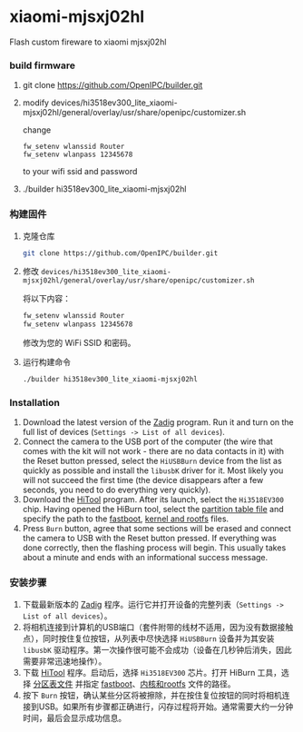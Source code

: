 # xiaomi-mjsxj02hl
Flash custom fireware to xiaomi mjsxj02hl

### build firmware
1. git clone https://github.com/OpenIPC/builder.git
2. modify devices/hi3518ev300_lite_xiaomi-mjsxj02hl/general/overlay/usr/share/openipc/customizer.sh
   
   change
   
       fw_setenv wlanssid Router
       fw_setenv wlanpass 12345678
   
   to your wifi ssid and password
3. ./builder hi3518ev300_lite_xiaomi-mjsxj02hl


### 构建固件

1. 克隆仓库
    ```bash
    git clone https://github.com/OpenIPC/builder.git
    ```

2. 修改 `devices/hi3518ev300_lite_xiaomi-mjsxj02hl/general/overlay/usr/share/openipc/customizer.sh`

    将以下内容：
    ```bash
    fw_setenv wlanssid Router
    fw_setenv wlanpass 12345678
    ```
    修改为您的 WiFi SSID 和密码。

3. 运行构建命令
    ```bash
    ./builder hi3518ev300_lite_xiaomi-mjsxj02hl
    ```

### Installation

1. Download the latest version of the [Zadig](https://zadig.akeo.ie) program. Run it and turn on the full list of devices (`Settings -> List of all devices`).
2. Connect the camera to the USB port of the computer (the wire that comes with the kit will not work - there are no data contacts in it) with the Reset button pressed, select the `HiUSBBurn` device from the list as quickly as possible and install the `libusbK` driver for it. Most likely you will not succeed the first time (the device disappears after a few seconds, you need to do everything very quickly).
3. Download the [HiTool](http://www.hihope.org/en/download/download.aspx?mtt=36) program. After its launch, select the `Hi3518EV300` chip. Having opened the HiBurn tool, select the [partition table file](https://raw.githubusercontent.com/OpenIPC/device-mjsxj02hl/master/usb-burn.xml) and specify the path to the [fastboot](https://github.com/OpenIPC/firmware/releases/download/latest/u-boot-hi3518ev300-universal.bin), [kernel and rootfs](https://github.com/OpenIPC/firmware/releases/download/latest/openipc.hi3518ev300-nor-lite.tgz) files.
4. Press `Burn` button, agree that some sections will be erased and connect the camera to USB with the Reset button pressed. If everything was done correctly, then the flashing process will begin. This usually takes about a minute and ends with an informational success message.

### 安装步骤

1. 下载最新版本的 [Zadig](https://zadig.akeo.ie) 程序。运行它并打开设备的完整列表（`Settings -> List of all devices`）。
2. 将相机连接到计算机的USB端口（套件附带的线材不适用，因为没有数据接触点），同时按住复位按钮，从列表中尽快选择 `HiUSBBurn` 设备并为其安装 `libusbK` 驱动程序。第一次操作很可能不会成功（设备在几秒钟后消失，因此需要非常迅速地操作）。
3. 下载 [HiTool](http://www.hihope.org/en/download/download.aspx?mtt=36) 程序。启动后，选择 `Hi3518EV300` 芯片。打开 HiBurn 工具，选择 [分区表文件](https://raw.githubusercontent.com/OpenIPC/device-mjsxj02hl/master/usb-burn.xml) 并指定 [fastboot](https://github.com/OpenIPC/firmware/releases/download/latest/u-boot-hi3518ev300-universal.bin)、[内核和rootfs](https://github.com/OpenIPC/firmware/releases/download/latest/openipc.hi3518ev300-nor-lite.tgz) 文件的路径。
4. 按下 `Burn` 按钮，确认某些分区将被擦除，并在按住复位按钮的同时将相机连接到USB。如果所有步骤都正确进行，闪存过程将开始。通常需要大约一分钟时间，最后会显示成功信息。
